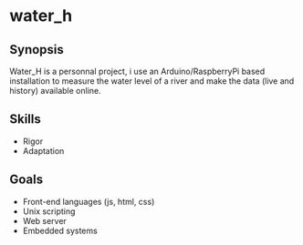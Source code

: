 # water_h

## Synopsis
Water_H is a personnal project, i use an Arduino/RaspberryPi based installation to measure the water level of a river and make the data (live and history) available online.

## Skills
- Rigor
- Adaptation

## Goals
- Front-end languages (js, html, css)
- Unix scripting
- Web server
- Embedded systems
